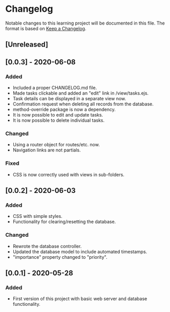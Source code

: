 # Changelog

Notable changes to this learning project will be documented in this file. The format is based on [Keep a Changelog](https://keepachangelog.com/en/1.0.0/).

## [Unreleased]

## [0.0.3] - 2020-06-08
### Added
- Included a proper CHANGELOG.md file.
- Made tasks clickable and added an "edit" link in /view/tasks.ejs.
- Task details can be displayed in a separate view now.
- Confirmation request when deleting all records from the database.
- method-override package is now a dependency.
- It is now possible to edit and update tasks.
- It is now possible to delete individual tasks.

### Changed
- Using a router object for routes/etc. now.
- Navigation links are not partials.

### Fixed
- CSS is now correctly used with views in sub-folders.

## [0.0.2] - 2020-06-03
### Added
- CSS with simple styles.
- Functionality for clearing/resetting the database.

### Changed
- Rewrote the database controller.
- Updated the database model to include automated timestamps.
- "importance" property changed to "priority".

## [0.0.1] - 2020-05-28
### Added
- First version of this project with basic web server and database functionality.